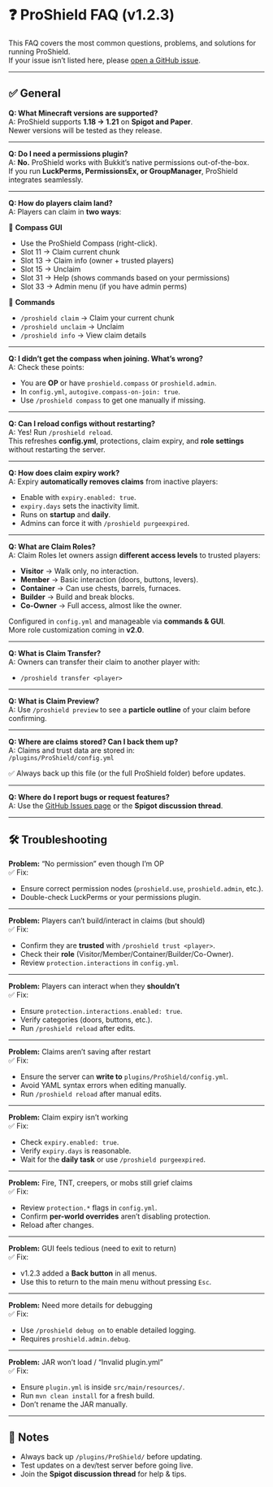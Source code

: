 # ❓ ProShield FAQ (v1.2.3)

This FAQ covers the most common questions, problems, and solutions for running ProShield.  
If your issue isn’t listed here, please [open a GitHub issue](https://github.com/snazzyatoms/ProShield/issues).

---

## ✅ General

**Q: What Minecraft versions are supported?**  
A: ProShield supports **1.18 → 1.21** on **Spigot and Paper**.  
Newer versions will be tested as they release.

---

**Q: Do I need a permissions plugin?**  
A: **No.** ProShield works with Bukkit’s native permissions out-of-the-box.  
If you run **LuckPerms, PermissionsEx, or GroupManager**, ProShield integrates seamlessly.

---

**Q: How do players claim land?**  
A: Players can claim in **two ways**:

🔹 **Compass GUI**  
- Use the ProShield Compass (right-click).  
- Slot 11 → Claim current chunk  
- Slot 13 → Claim info (owner + trusted players)  
- Slot 15 → Unclaim  
- Slot 31 → Help (shows commands based on your permissions)  
- Slot 33 → Admin menu (if you have admin perms)  

🔹 **Commands**  
- `/proshield claim` → Claim your current chunk  
- `/proshield unclaim` → Unclaim  
- `/proshield info` → View claim details  

---

**Q: I didn’t get the compass when joining. What’s wrong?**  
A: Check these points:  
- You are **OP** or have `proshield.compass` or `proshield.admin`.  
- In `config.yml`, `autogive.compass-on-join: true`.  
- Use `/proshield compass` to get one manually if missing.  

---

**Q: Can I reload configs without restarting?**  
A: Yes! Run `/proshield reload`.  
This refreshes **config.yml**, protections, claim expiry, and **role settings** without restarting the server.

---

**Q: How does claim expiry work?**  
A: Expiry **automatically removes claims** from inactive players:  
- Enable with `expiry.enabled: true`.  
- `expiry.days` sets the inactivity limit.  
- Runs on **startup** and **daily**.  
- Admins can force it with `/proshield purgeexpired`.

---

**Q: What are Claim Roles?**  
A: Claim Roles let owners assign **different access levels** to trusted players:  
- **Visitor** → Walk only, no interaction.  
- **Member** → Basic interaction (doors, buttons, levers).  
- **Container** → Can use chests, barrels, furnaces.  
- **Builder** → Build and break blocks.  
- **Co-Owner** → Full access, almost like the owner.  

Configured in `config.yml` and manageable via **commands & GUI**.  
More role customization coming in **v2.0**.

---

**Q: What is Claim Transfer?**  
A: Owners can transfer their claim to another player with:  
- `/proshield transfer <player>`  

---

**Q: What is Claim Preview?**  
A: Use `/proshield preview` to see a **particle outline** of your claim before confirming.  

---

**Q: Where are claims stored? Can I back them up?**  
A: Claims and trust data are stored in:  
`/plugins/ProShield/config.yml`  

✅ Always back up this file (or the full ProShield folder) before updates.

---

**Q: Where do I report bugs or request features?**  
A: Use the [GitHub Issues page](https://github.com/snazzyatoms/ProShield/issues) or the **Spigot discussion thread**.

---

## 🛠️ Troubleshooting

**Problem:** “No permission” even though I’m OP  
✅ Fix:  
- Ensure correct permission nodes (`proshield.use`, `proshield.admin`, etc.).  
- Double-check LuckPerms or your permissions plugin.  

---

**Problem:** Players can’t build/interact in claims (but should)  
✅ Fix:  
- Confirm they are **trusted** with `/proshield trust <player>`.  
- Check their **role** (Visitor/Member/Container/Builder/Co-Owner).  
- Review `protection.interactions` in `config.yml`.

---

**Problem:** Players can interact when they **shouldn’t**  
✅ Fix:  
- Ensure `protection.interactions.enabled: true`.  
- Verify categories (doors, buttons, etc.).  
- Run `/proshield reload` after edits.

---

**Problem:** Claims aren’t saving after restart  
✅ Fix:  
- Ensure the server can **write to** `plugins/ProShield/config.yml`.  
- Avoid YAML syntax errors when editing manually.  
- Run `/proshield reload` after manual edits.

---

**Problem:** Claim expiry isn’t working  
✅ Fix:  
- Check `expiry.enabled: true`.  
- Verify `expiry.days` is reasonable.  
- Wait for the **daily task** or use `/proshield purgeexpired`.

---

**Problem:** Fire, TNT, creepers, or mobs still grief claims  
✅ Fix:  
- Review `protection.*` flags in `config.yml`.  
- Confirm **per-world overrides** aren’t disabling protection.  
- Reload after changes.

---

**Problem:** GUI feels tedious (need to exit to return)  
✅ Fix:  
- v1.2.3 added a **Back button** in all menus.  
- Use this to return to the main menu without pressing `Esc`.

---

**Problem:** Need more details for debugging  
✅ Fix:  
- Use `/proshield debug on` to enable detailed logging.  
- Requires `proshield.admin.debug`.  

---

**Problem:** JAR won’t load / “Invalid plugin.yml”  
✅ Fix:  
- Ensure `plugin.yml` is inside `src/main/resources/`.  
- Run `mvn clean install` for a fresh build.  
- Don’t rename the JAR manually.

---

## 📌 Notes

- Always back up `/plugins/ProShield/` before updating.  
- Test updates on a dev/test server before going live.  
- Join the **Spigot discussion thread** for help & tips.
